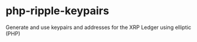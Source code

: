 # php-ripple-keypairs
Generate and use keypairs and addresses for the XRP Ledger using elliptic (PHP)
